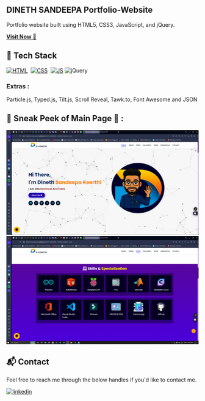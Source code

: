 ## DINETH SANDEEPA Portfolio-Website
Portfolio website built using HTML5, CSS3, JavaScript, and jQuery.

<a href="https://dinethsandeepakeerthi.github.io/DINETH-SANDEEPA---Portfolio-Website---main/" target="_blank">**Visit Now** 🚀</a>


## 📌 Tech Stack
[![HTML](https://img.shields.io/badge/html5%20-%23E34F26.svg?&style=for-the-badge&logo=html5&logoColor=white)](https://github.com/search?q=repo%3ADinethSandeepaKeerthi%2FDINETH-SANDEEPA---Portfolio-Website---main++language%3AHTML&type=code)&nbsp;
[![CSS](https://img.shields.io/badge/css3%20-%231572B6.svg?&style=for-the-badge&logo=css3&logoColor=white)](https://github.com/jigar-sable/Portfolio-Website/search?l=css)&nbsp;
[![JS](https://img.shields.io/badge/javascript%20-%23323330.svg?&style=for-the-badge&logo=javascript&logoColor=%23F7DF1E)](https://github.com/jigar-sable/Portfolio-Website/search?l=javascript)
<img alt="jQuery" src="https://img.shields.io/badge/jquery-%230769AD.svg?style=for-the-badge&logo=jquery&logoColor=white"/>


### Extras : 
Particle.js, Typed.js, Tilt.js, Scroll Reveal, Tawk.to, Font Awesome and JSON

## 📌 Sneak Peek of Main Page 🙈 :
![mockup720](https://github.com/DinethSandeepaKeerthi/DINETH-SANDEEPA---Portfolio-Website---main/blob/main/assets/WEB%2001.png)
![ss](https://github.com/DinethSandeepaKeerthi/DINETH-SANDEEPA---Portfolio-Website---main/blob/main/assets/WEB%2002.png)


<h2>📬 Contact</h2>

Feel free to reach me through the below handles if you'd like to contact me.

[![linkedin](https://img.shields.io/badge/LinkedIn-0077B5?style=for-the-badge&logo=linkedin&logoColor=white)](https://www.linkedin.com/in/dineth-sandeepa-keerthi-b47879213)

